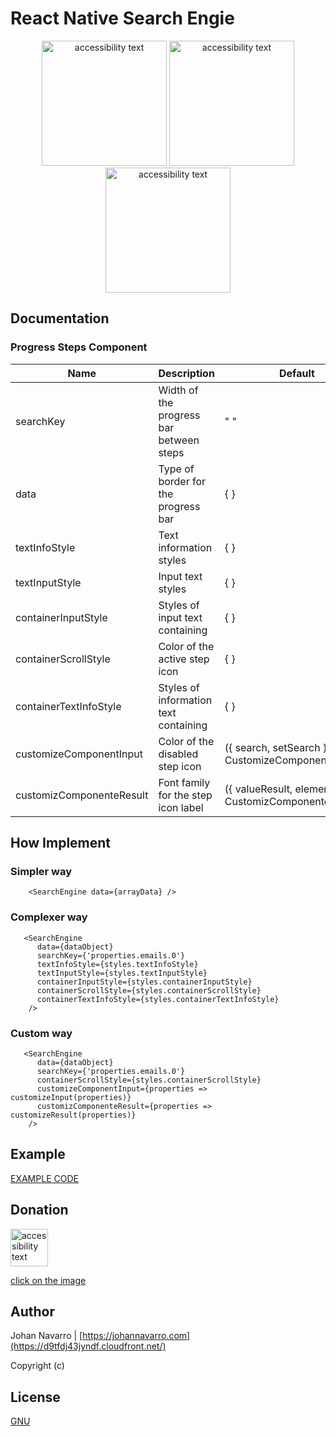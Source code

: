 
# React Native Search Engie

<p align="center">
    <img src="https://i.ibb.co/Bc8C8St/Whats-App-Image-2020-07-18-at-11-00-19-AM.jpg" width="200" alt="accessibility text">
    <img src="https://i.ibb.co/n87tTD6/Whats-App-Image-2020-07-18-at-10-52-20-AM.jpg" width="200" alt="accessibility text">
    <img src="https://i.ibb.co/XY8NYHQ/Whats-App-Image-2020-07-18-at-10-58-51-AM.jpg" width="200" alt="accessibility text">
</p>

## Documentation

### Progress Steps Component
| Name                      | Description                              | Default     | Type    | Criterion |
|---------------------------|------------------------------------------|-------------|---------|-----------|
| searchKey                 | Width of the progress bar between steps  | " "         | String  |  Optional |
| data                      | Type of border for the progress bar      | { }         | Object / Array  | Required  |
| textInfoStyle             | Text information styles                  | { }         | Object  | Optional  |
| textInputStyle            | Input text styles                        | { }         | Object  | Optional  |
| containerInputStyle       | Styles of input text containing          | { }         | Object  | Optional  |
| containerScrollStyle      | Color of the active step icon            | { }         | Object  | Optional  |
| containerTextInfoStyle    | Styles of information text containing    | { }         | Object  | Optional  |
| customizeComponentInput   | Color of the disabled step icon          | ({ search, setSearch }) => < CustomizeComponentInput/> | Function  | Optional  |
| customizComponenteResult  | Font family for the step icon label      | ({ valueResult, element }) => < CustomizComponenteResult/> | Function | Optional  |


## How Implement
### Simpler way
```    
    <SearchEngine data={arrayData} />
```
### Complexer way
``` 
   <SearchEngine
      data={dataObject}
      searchKey={'properties.emails.0'}
      textInfoStyle={styles.textInfoStyle}
      textInputStyle={styles.textInputStyle}
      containerInputStyle={styles.containerInputStyle}
      containerScrollStyle={styles.containerScrollStyle}
      containerTextInfoStyle={styles.containerTextInfoStyle}
    />
```
### Custom way
``` 
   <SearchEngine
      data={dataObject}
      searchKey={'properties.emails.0'}
      containerScrollStyle={styles.containerScrollStyle}
      customizeComponentInput={properties => customizeInput(properties)}
      customizComponenteResult={properties => customizeResult(properties)}
    />
```


## Example
[EXAMPLE CODE](./Example.md)

## Donation

<p align="left">
 <a href="paypal.me/jsnavarroc">
    <img src="https://i.ibb.co/Zh7hwfF/paypal-icon.png" width="60" alt="accessibility text">
    <p align="left">click on the image</p>
 </a>
</p>

## Author
Johan Navarro  | [https://johannavarro.com](https://d9tfdj43jyndf.cloudfront.net/)

Copyright (c)

## License
[GNU](./LICENSE)